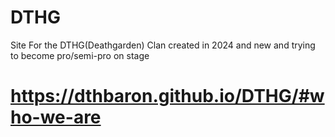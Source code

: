 # DTHG
Site For the DTHG(Deathgarden) Clan created in 2024 and new and trying to become pro/semi-pro on stage

# https://dthbaron.github.io/DTHG/#who-we-are
